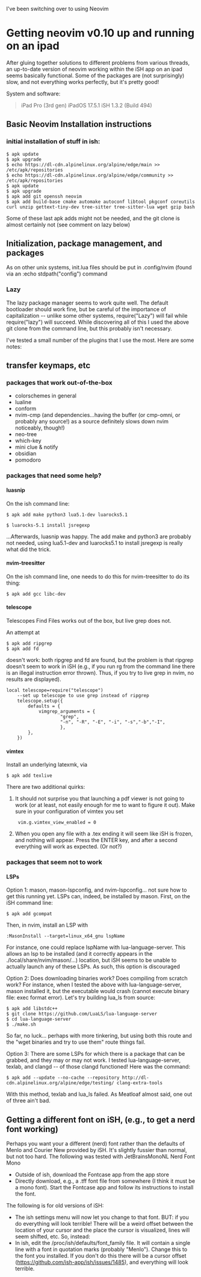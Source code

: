 I've been switching over to using Neovim 

# Getting neovim v0.10 up and running on an ipad


After gluing together solutions to different problems from various threads, an up-to-date version of neovim working within the iSH app on an ipad seems basically functional. Some of the packages are (not surprisingly) slow, and not everything works perfectly, but it's pretty good!

System and software:

> iPad Pro (3rd gen)
> iPadOS 17.5.1
> iSH 1.3.2 (Build 494)

## Basic Neovim Installation instructions

### initial installation of stuff in ish:

    $ apk update
    $ apk upgrade
    $ echo https://dl-cdn.alpinelinux.org/alpine/edge/main >> /etc/apk/repositories
    $ echo https://dl-cdn.alpinelinux.org/alpine/edge/community >> /etc/apk/repositories
    $ apk update
    $ apk upgrade
    $ apk add git openssh neovim
    $ apk add build-base cmake automake autoconf libtool pkgconf coreutils curl unzip gettext-tiny-dev tree-sitter tree-sitter-lua wget gzip bash

Some of these last apk adds might not be needed, and the git clone is almost certainly not (see comment on lazy below)

## Initialization, package management, and packages

As on other unix systems, init.lua files should be put in .config/nvim (found via an :echo stdpath("config") command

### Lazy 

The lazy package manager seems to work quite well. The default bootloader should work fine, but be careful of the importance of capitalization -- unlike some other systems, require("Lazy") will fail while require("lazy") will succeed. While discovering all of this I used the above git clone from the command line, but this probably isn't necessary.

I've tested a small number of the plugins that I use the most. Here are some notes:


## transfer keymaps,  etc

### packages that work out-of-the-box

- colorschemes in general
- lualine
- conform
- nvim-cmp (and dependencies...having the buffer (or cmp-omni, or probably any source!) as a source definitely slows down nvim noticeably, though!)
- neo-tree
- which-key 
- mini clue & notify
- obsidian
- pomodoro

### packages that need some help?

#### luasnip

On the ish command line:

    $ apk add make python3 lua5.1-dev luarocks5.1

    $ luarocks-5.1 install jsregexp

 ...Afterwards, luasnip was happy. The add make and python3 are probably not needed, using lua5.1-dev and luarocks5.1 to install jsregexp is really what did the trick.

#### nvim-treesitter

On the ish command line, one needs to do this for nvim-treesitter to do its thing:

    $ apk add gcc libc-dev


#### telescope 

Telescopes Find Files works out of the box, but live grep does not.

An attempt at 

    $ apk add ripgrep
    $ apk add fd

doesn't work: both ripgrep and fd are found, but the problem is that ripgrep doesn't seem to work in iSH (e.g., if you run rg from the command line there is an illegal instruction error thrown). Thus, if you try to live grep in nvim, no results are displayed). 

    local telescope=require("telescope")
        --set up telescope to use grep instead of ripgrep
        telescope.setup({
            defaults = {
                vimgrep_arguments = {
                        "grep",
                        "-n", "-R", "-E", "-i", "-s","-b","-I",
                        },
            },
        })

#### vimtex

Install an underlying latexmk, via

    $ apk add texlive

There are two additional quirks:

1. It should not surprise you that launching a pdf viewer is not going to work (or at least, not easily enough for me to want to figure it out). Make sure in your configuration of vimtex you set 

        vim.g.vimtex_view_enabled = 0

2. When you open any file with a .tex ending it will seem like iSH is frozen, and nothing will appear. Press the ENTER key, and after a second everything will work as expected. (Or not?)


### packages that seem not to work

#### LSPs 

Option 1:
mason, mason-lspconfig, and nvim-lspconfig... not sure how to get this running yet. LSPs can, indeed, be installed by mason. First, on the iSH command line:

    $ apk add gcompat

Then, in nvim, install an LSP with 

    :MasonInstall --target=linux_x64_gnu lspName

For instance, one could replace lspName with lua-language-server. This allows an lsp to be installed (and it correctly appears in the ./local/share/nvim/mason/...) location, but iSH seems to be unable to actually launch any of these LSPs. As such, this option is discouraged

Option 2:
Does downloading binaries work? Does compiling from scratch work? For instance, when I tested the above with lua-language-server, mason installed it, but the executable would crash (cannot execute binary file: exec format error). Let's try building lua_ls from source:

    $ apk add libstdc++
    $ git clone https://github.com/LuaLS/lua-language-server
    $ cd lua-language-server
    $ ./make.sh

So far, no luck... perhaps with more tinkering, but using both this route and the "wget binaries and try to use them" route things fail.

Option 3:
There are some LSPs for which there is a package that can be grabbed, and they may or may not work. I tested lua-language-server, texlab, and clangd -- of those clangd functioned! Here was the command:

    $ apk add --update --no-cache --repository http://dl-cdn.alpinelinux.org/alpine/edge/testing/ clang-extra-tools

With this method, texlab and lua_ls failed. As Meatloaf almost said, one out of three ain't bad.

## Getting a different font on iSH, (e.g., to get a nerd font working)

Perhaps you want your a different (nerd) font rather than the defaults of Menlo and Courier New provided by iSH. It's slightly fussier than normal, but not too hard. The following was tested with JetBrainsMonoNL Nerd Font Mono

- Outside of ish, download the Fontcase app from the app store
- Directly download, e.g., a .tff font file from somewhere (I think it must be a mono font). Start the Fontcase app and follow its instructions to install the font.

The following is for old versions of iSH:
- The ish settings menu will now let you change to that font. BUT: if you do everything will look terrible! There will be a weird offset between the location of your cursor and the place the cursor is visualized, lines will seem shifted, etc. So, instead:
- In ish, edit the /proc/ish/defaults/font_family file. It will contain a single line with a font in quotation marks (probably "Menlo"). Change this to the font you installed. If you don't do this there will be a cursor offset (https://github.com/ish-app/ish/issues/1485), and everything will look terrible. 

